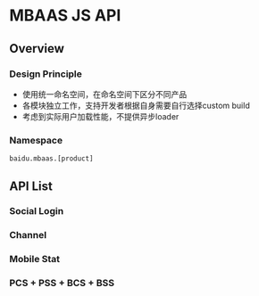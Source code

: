 MBAAS JS API
============

## Overview

### Design Principle

* 使用统一命名空间，在命名空间下区分不同产品
* 各模块独立工作，支持开发者根据自身需要自行选择custom build
* 考虑到实际用户加载性能，不提供异步loader


### Namespace

    baidu.mbaas.[product]


## API List

### Social Login

### Channel

### Mobile Stat

### PCS + PSS + BCS + BSS
